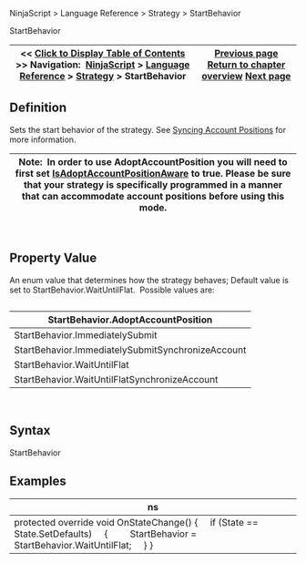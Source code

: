 ﻿
NinjaScript \> Language Reference \> Strategy \> StartBehavior

StartBehavior

| \<\< [Click to Display Table of Contents](startbehavior.md) \>\> **Navigation:**     [NinjaScript](ninjascript-1.md) \> [Language Reference](language_reference_wip-1.md) \> [Strategy](strategy-1.md) \> StartBehavior | [Previous page](slippage-1.md) [Return to chapter overview](strategy-1.md) [Next page](stoptargethandling-1.md) |
| --- | --- |
## Definition
Sets the start behavior of the strategy. See [Syncing Account Positions](syncing_account_positions-1.md) for more information.
 

| Note:  In order to use AdoptAccountPosition you will need to first set [IsAdoptAccountPositionAware](isadoptaccountpositionaware-1.md) to true. Please be sure that your strategy is specifically programmed in a manner that can accommodate account positions before using this mode. |
| --- |
 
## Property Value
An enum value that determines how the strategy behaves; Default value is set to StartBehavior.WaitUntilFlat.  Possible values are:
## 

| StartBehavior.AdoptAccountPosition |
| --- |
| StartBehavior.ImmediatelySubmit |
| StartBehavior.ImmediatelySubmitSynchronizeAccount |
| StartBehavior.WaitUntilFlat |
| StartBehavior.WaitUntilFlatSynchronizeAccount |
 
## Syntax
StartBehavior

## 
## Examples

| ns |
| --- |
| protected override void OnStateChange() {      if (State \=\= State.SetDefaults)      {          StartBehavior \= StartBehavior.WaitUntilFlat;      } } |


